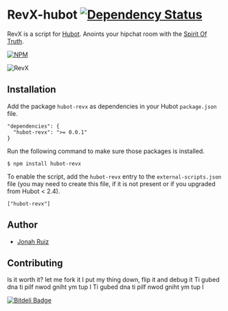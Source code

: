 # RevX-hubot [![Dependency Status](https://gemnasium.com/jonahoffline/hubot-revx.png)](https://gemnasium.com/jonahoffline/hubot-revx)

RevX is a script for [Hubot](http://hubot.github.com/). Anoints your hipchat room with the [Spirit Of Truth](http://www.youtube.com/watch?v=MwsWskgKe5E).

[![NPM](https://nodei.co/npm/hubot-revx.png)](https://nodei.co/npm/hubot-revx/)

![RevX](http://pixelhipsters.com/img/revx.gif)

## Installation

Add the package `hubot-revx` as dependencies in your Hubot `package.json` file.

    "dependencies": {
      "hubot-revx": ">= 0.0.1"
    }

Run the following command to make sure those packages is installed.

    $ npm install hubot-revx

To enable the script, add the `hubot-revx` entry to the `external-scripts.json` file (you may need to create this file, if it is not present or if you upgraded from Hubot < 2.4).

    ["hubot-revx"]

## Author
  * [Jonah Ruiz](http://www.pixelhipsters.com)

## Contributing

Is it worth it? let me fork it
I put my thing down, flip it and debug it
Ti gubed dna ti pilf nwod gniht ym tup I
Ti gubed dna ti pilf nwod gniht ym tup I


[![Bitdeli Badge](https://d2weczhvl823v0.cloudfront.net/jonahoffline/hubot-revx/trend.png)](https://bitdeli.com/free "Bitdeli Badge")


